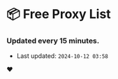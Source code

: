 # :package: Free Proxy List
### Updated every 15 minutes.

- Last updated: `2024-10-12 03:58`

:heart:
